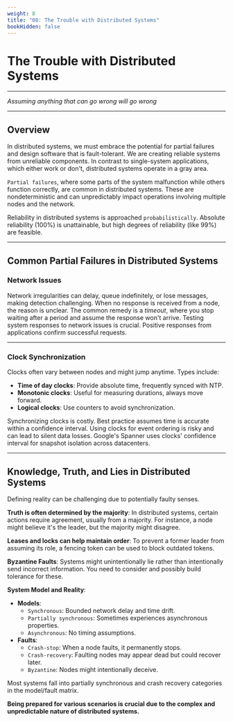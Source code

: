 ```yaml
---
weight: 8
title: "08: The Trouble with Distributed Systems"
bookHidden: false
---
```


# The Trouble with Distributed Systems
---

*Assuming anything that can go wrong will go wrong*

---
## Overview

In distributed systems, we must embrace the potential for partial failures and design software that is fault-tolerant. We are creating reliable systems from unreliable components. In contrast to single-system applications, which either work or don't, distributed systems operate in a gray area.

`Partial failures`, where some parts of the system malfunction while others function correctly, are common in distributed systems. These are nondeterministic and can unpredictably impact operations involving multiple nodes and the network. 

Reliability in distributed systems is approached `probabilistically`. Absolute reliability (100%) is unattainable, but high degrees of reliability (like 99%) are feasible. 

---
## Common Partial Failures in Distributed Systems

### Network Issues

Network irregularities can delay, queue indefinitely, or lose messages, making detection challenging. When no response is received from a node, the reason is unclear. The common remedy is a _timeout_, where you stop waiting after a period and assume the response won't arrive. Testing system responses to network issues is crucial. Positive responses from applications confirm successful requests.

---
### Clock Synchronization

Clocks often vary between nodes and might jump anytime. Types include:
- **Time of day clocks**: Provide absolute time, frequently synced with NTP.
- **Monotonic clocks**: Useful for measuring durations, always move forward.
- **Logical clocks**: Use counters to avoid synchronization.

Synchronizing clocks is costly. Best practice assumes time is accurate within a confidence interval. Using clocks for event ordering is risky and can lead to silent data losses. Google's Spanner uses clocks' confidence interval for snapshot isolation across datacenters.

---
## Knowledge, Truth, and Lies in Distributed Systems

Defining reality can be challenging due to potentially faulty senses.

**Truth is often determined by the majority**: In distributed systems, certain actions require agreement, usually from a majority. For instance, a node might believe it's the leader, but the majority might disagree.

**Leases and locks can help maintain order**: To prevent a former leader from assuming its role, a fencing token can be used to block outdated tokens.

**Byzantine Faults**: Systems might unintentionally lie rather than intentionally send incorrect information. You need to consider and possibly build tolerance for these.

**System Model and Reality**:
- **Models**:
    - `Synchronous`: Bounded network delay and time drift.
    - `Partially synchronous`: Sometimes experiences asynchronous properties.
    - `Asynchronous`: No timing assumptions.
- **Faults**:
    - `Crash-stop`: When a node faults, it permanently stops.
    - `Crash-recovery`: Faulting nodes may appear dead but could recover later.
    - `Byzantine`: Nodes might intentionally deceive.

Most systems fall into partially synchronous and crash recovery categories in the model/fault matrix.

**Being prepared for various scenarios is crucial due to the complex and unpredictable nature of distributed systems.**
